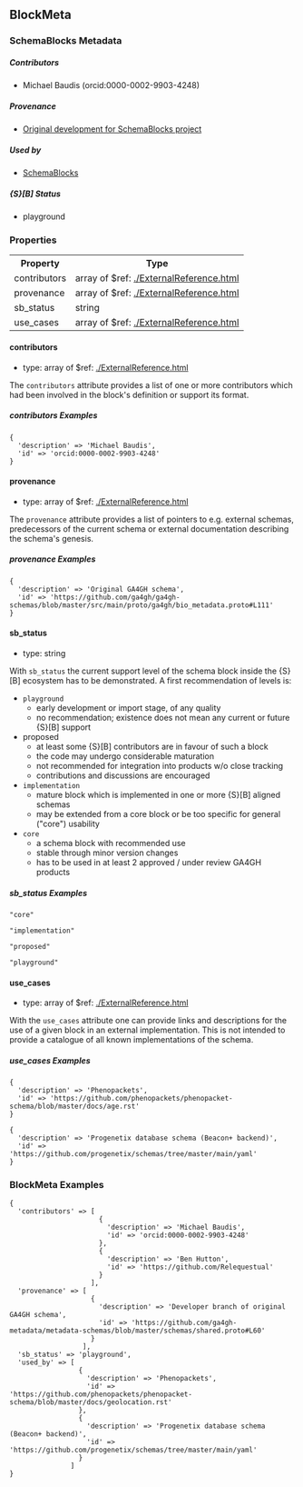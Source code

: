 ## BlockMeta

### SchemaBlocks Metadata

##### Contributors  

* Michael Baudis (orcid:0000-0002-9903-4248)  

##### Provenance  

* [Original development for SchemaBlocks project](https://schemablocks.org)  

##### Used by  

* [SchemaBlocks](https://schemablocks.org)  

##### {S}[B] Status  

* playground  

<!--more-->

### Properties

<table>
  <tr>
    <th>Property</th>
    <th>Type</th>
  </tr>
  <tr>
    <td>contributors</td>
    <td>array of $ref: <a href="./ExternalReference.html" target="_BLANK">./ExternalReference.html</a></td>
  </tr>
  <tr>
    <td>provenance</td>
    <td>array of $ref: <a href="./ExternalReference.html" target="_BLANK">./ExternalReference.html</a></td>
  </tr>
  <tr>
    <td>sb_status</td>
    <td>string</td>
  </tr>
  <tr>
    <td>use_cases</td>
    <td>array of $ref: <a href="./ExternalReference.html" target="_BLANK">./ExternalReference.html</a></td>
  </tr>

</table>

    
#### contributors

* type: array of $ref: [./ExternalReference.html](./ExternalReference.html)

The `contributors` attribute provides a list of one or more contributors
which had been involved in the block's definition or support its format.


##### contributors Examples

```
{
  'description' => 'Michael Baudis',
  'id' => 'orcid:0000-0002-9903-4248'
}
```
    
#### provenance

* type: array of $ref: [./ExternalReference.html](./ExternalReference.html)

The `provenance` attribute provides a list of pointers to e.g. external
schemas, predecessors of the current schema or external documentation
describing the schema's genesis.


##### provenance Examples

```
{
  'description' => 'Original GA4GH schema',
  'id' => 'https://github.com/ga4gh/ga4gh-schemas/blob/master/src/main/proto/ga4gh/bio_metadata.proto#L111'
}
```
    
#### sb_status

* type: string

With `sb_status` the current support level of the schema block inside
the {S}[B] ecosystem has to be demonstrated. A first recommendation of
levels is:

* `playground`
  - early development or import stage, of any quality
  - no recommendation; existence does not mean any current or future
  {S}[B] support
* proposed
  - at least some {S}[B] contributors are in favour of such a block
  - the code may undergo considerable maturation
  - not recommended for integration into products w/o close tracking
  - contributions and discussions are encouraged
* `implementation`
  - mature block which is implemented in one or more {S}[B] aligned
  schemas
  - may be extended from a core block or be too specific for general
  ("core") usability
* `core`
  - a schema block with recommended use
  - stable through minor version changes
  - has to be used in at least 2 approved / under review GA4GH products


##### sb_status Examples

```
"core"
```
```
"implementation"
```
```
"proposed"
```
```
"playground"
```
    
#### use_cases

* type: array of $ref: [./ExternalReference.html](./ExternalReference.html)

With the `use_cases` attribute one can provide links and descriptions
for the use of a given block in an external implementation.
This is not intended to provide a catalogue of all known implementations
of the schema.


##### use_cases Examples

```
{
  'description' => 'Phenopackets',
  'id' => 'https://github.com/phenopackets/phenopacket-schema/blob/master/docs/age.rst'
}
```
```
{
  'description' => 'Progenetix database schema (Beacon+ backend)',
  'id' => 'https://github.com/progenetix/schemas/tree/master/main/yaml'
}
```

### BlockMeta Examples  

```
{
  'contributors' => [
                      {
                        'description' => 'Michael Baudis',
                        'id' => 'orcid:0000-0002-9903-4248'
                      },
                      {
                        'description' => 'Ben Hutton',
                        'id' => 'https://github.com/Relequestual'
                      }
                    ],
  'provenance' => [
                    {
                      'description' => 'Developer branch of original GA4GH schema',
                      'id' => 'https://github.com/ga4gh-metadata/metadata-schemas/blob/master/schemas/shared.proto#L60'
                    }
                  ],
  'sb_status' => 'playground',
  'used_by' => [
                 {
                   'description' => 'Phenopackets',
                   'id' => 'https://github.com/phenopackets/phenopacket-schema/blob/master/docs/geolocation.rst'
                 },
                 {
                   'description' => 'Progenetix database schema (Beacon+ backend)',
                   'id' => 'https://github.com/progenetix/schemas/tree/master/main/yaml'
                 }
               ]
}
```


